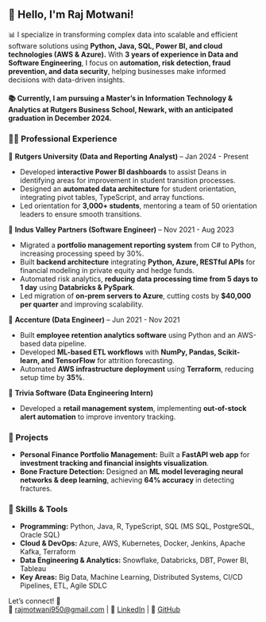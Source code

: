 ## 👋 Hello, I'm Raj Motwani!

📊 I specialize in transforming complex data into scalable and efficient software solutions using **Python, Java, SQL, Power BI, and cloud technologies (AWS & Azure).** With **3 years of experience in Data and Software Engineering**, I focus on **automation, risk detection, fraud prevention, and data security**, helping businesses make informed decisions with data-driven insights.

#### 📚 Currently, I am pursuing a **Master’s in Information Technology & Analytics** at **Rutgers Business School, Newark**, with an anticipated graduation in **December 2024**.

### 🧑‍💻 Professional Experience

🔹 **Rutgers University (Data and Reporting Analyst)** – Jan 2024 - Present  
- Developed **interactive Power BI dashboards** to assist Deans in identifying areas for improvement in student transition processes.  
- Designed an **automated data architecture** for student orientation, integrating pivot tables, TypeScript, and array functions.  
- Led orientation for **3,000+ students**, mentoring a team of 50 orientation leaders to ensure smooth transitions.  

🔹 **Indus Valley Partners (Software Engineer)** – Nov 2021 - Aug 2023  
- Migrated a **portfolio management reporting system** from C# to Python, increasing processing speed by 30%.  
- Built **backend architecture** integrating **Python, Azure, RESTful APIs** for financial modeling in private equity and hedge funds.  
- Automated risk analytics, **reducing data processing time from 5 days to 1 day** using **Databricks & PySpark**.  
- Led migration of **on-prem servers to Azure**, cutting costs by **$40,000 per quarter** and improving scalability.  

🔹 **Accenture (Data Engineer)** – Jun 2021 - Nov 2021  
- Built **employee retention analytics software** using Python and an AWS-based data pipeline.  
- Developed **ML-based ETL workflows** with **NumPy, Pandas, Scikit-learn, and TensorFlow** for attrition forecasting.  
- Automated **AWS infrastructure deployment** using **Terraform**, reducing setup time by **35%**.  

🔹 **Trivia Software (Data Engineering Intern)**  
- Developed a **retail management system**, implementing **out-of-stock alert automation** to improve inventory tracking.  

### 🔬 Projects
- **Personal Finance Portfolio Management:** Built a **FastAPI web app** for **investment tracking and financial insights visualization**.  
- **Bone Fracture Detection:** Designed an **ML model leveraging neural networks & deep learning**, achieving **64% accuracy** in detecting fractures.  

### 🌟 Skills & Tools
- **Programming:** Python, Java, R, TypeScript, SQL (MS SQL, PostgreSQL, Oracle SQL)
- **Cloud & DevOps:** Azure, AWS, Kubernetes, Docker, Jenkins, Apache Kafka, Terraform
- **Data Engineering & Analytics:** Snowflake, Databricks, DBT, Power BI, Tableau
- **Key Areas:** Big Data, Machine Learning, Distributed Systems, CI/CD Pipelines, ETL, Agile SDLC

Let’s connect! 🚀  
📧 [rajmotwani950@gmail.com](mailto:rajmotwani950@gmail.com) | 🔗 [LinkedIn](https://www.linkedin.com/in/raj-motwani-b25238172/) | 🔗 [GitHub](http://github.com/rajmotwani22/)
